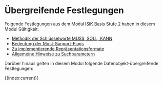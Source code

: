 # Übergreifende Festlegungen

Folgende Festlegungen aus dem Modul [ISiK Basis Stufe 2](https://simplifier.net/guide/isik-basismodul-stufe2/Einfuehrung) haben in diesem Modul Gültigkeit:
* [Methodik der Schlüsselworte MUSS, SOLL, KANN](https://simplifier.net/guide/isik-basismodul-stufe2/UebergreifendeFestlegungenMethodik)
* [Bedeutung der Must-Support-Flags](https://simplifier.net/guide/isik-basismodul-stufe2/UebergreifendeFestlegungenMust-Support-Flags)
* [Zu implementierende Repräsentationsformate](https://simplifier.net/guide/isik-basismodul-stufe2/UebergreifendeFestlegungenRepraesentationsformate)
* [Allgemeine Hinweise zu Suchparametern](https://simplifier.net/guide/isik-basismodul-stufe2/UebergreifendeFestlegungenSuchparameter)

Darüber hinaus gelten in diesem Modul folgende Datenobjekt-übergreifende Festlegungen:

{{index:current}}
